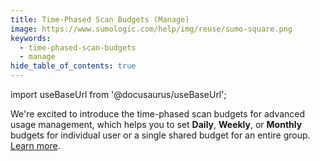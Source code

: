 ```yaml
---
title: Time-Phased Scan Budgets (Manage)
image: https://www.sumologic.com/help/img/reuse/sumo-square.png
keywords:
  - time-phased-scan-budgets
  - manage
hide_table_of_contents: true  
---
```


import useBaseUrl from '@docusaurus/useBaseUrl';



We're excited to introduce the time-phased scan budgets for advanced usage management, which helps you to set **Daily**, **Weekly**, or **Monthly** budgets for individual user or a single shared budget for an entire group. [Learn more](/docs/manage/manage-subscription/usage-management/#set-scan-budgets).